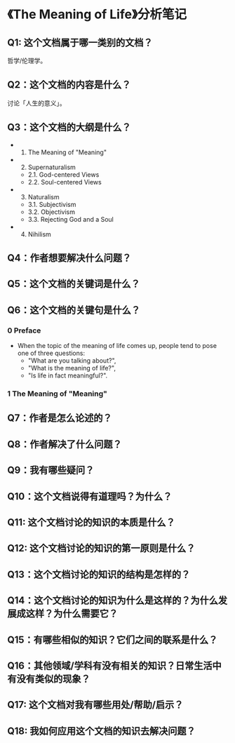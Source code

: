 # 《The Meaning of Life》分析笔记

## Q1: 这个文档属于哪一类别的文档？

哲学/伦理学。

## Q2：这个文档的内容是什么？

讨论「人生的意义」。

## Q3：这个文档的大纲是什么？

- 1. The Meaning of "Meaning"
- 2. Supernaturalism
  - 2.1. God-centered Views
  - 2.2. Soul-centered Views
- 3. Naturalism
  - 3.1. Subjectivism
  - 3.2. Objectivism
  - 3.3. Rejecting God and a Soul
- 4. Nihilism

## Q4：作者想要解决什么问题？

## Q5：这个文档的关键词是什么？

## Q6：这个文档的关键句是什么？

### 0 Preface

- When the topic of the meaning of life comes up, people tend to pose one of three questions:
  - "What are you talking about?",
  - "What is the meaning of life?",
  - "Is life in fact meaningful?".

### 1 The Meaning of "Meaning"

## Q7：作者是怎么论述的？

## Q8：作者解决了什么问题？

## Q9：我有哪些疑问？

## Q10：这个文档说得有道理吗？为什么？

## Q11: 这个文档讨论的知识的本质是什么？

## Q12: 这个文档讨论的知识的第一原则是什么？

## Q13：这个文档讨论的知识的结构是怎样的？

## Q14：这个文档讨论的知识为什么是这样的？为什么发展成这样？为什么需要它？

## Q15：有哪些相似的知识？它们之间的联系是什么？

## Q16：其他领域/学科有没有相关的知识？日常生活中有没有类似的现象？

## Q17: 这个文档对我有哪些用处/帮助/启示？

## Q18: 我如何应用这个文档的知识去解决问题？

